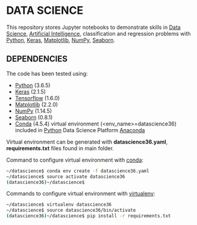 # DATA SCIENCE

This repository stores Jupyter notebooks to demonstrate skills in [Data Science], [Artificial Intelligence], classification and regression problems with [Python], [Keras], [Matplotlib], [NumPy], [Seaborn].

## DEPENDENCIES
The code has been tested using:

* [Python] (3.6.5)
* [Keras] (2.1.5)
* [Tensorflow] (1.6.0)
* [Matplotlib] (2.2.0)
* [NumPy] (1.14.5)
* [Seaborn] (0.8.1)
* [Conda] (4.5.4) virtual environment (<env_name>=datascience36) included in [Python] Data Science Platform [Anaconda]

Virtual environment can be generated with **datascience36.yaml**, **requirements.txt** files found in main folder.

Command to configure virtual environment with [conda]:

```bash
~/datascience$ conda env create -f datascience36.yaml
~/datascience$ source activate datascience36
(datascience36)~/datascience$
```

Commands to configure virtual environment with [virtualenv]:

```bash
~/datascience$ virtualenv datascience36
~/datascience$ source datascience36/bin/activate
(datascience36)~/datascience$ pip install -r requirements.txt
```

[Data Science]: https://en.wikipedia.org/wiki/Data_science
[Artificial Intelligence]: https://en.wikipedia.org/wiki/Artificial_intelligence
[Python]: https://www.python.org/
[Keras]: https://keras.io/
[Tensorflow]: https://www.tensorflow.org/
[Matplotlib]: https://matplotlib.org/
[NumPy]: http://www.numpy.org/
[Seaborn]: http://seaborn.pydata.org/
[Conda]: https://conda.io/docs/index.html
[Anaconda]: https://www.anaconda.com/
[virtualenv]: https://virtualenv.pypa.io/en/stable/
